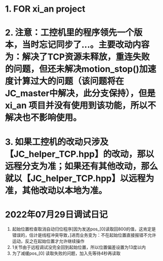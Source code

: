 # 1. FOR xi_an project

# 2. 注意：工控机里的程序领先一个版本，当时忘记同步了...。主要改动内容为：解决了TCP资源未释放，重连失败的问题，但还未解决motion_stop()加速度计算过大的问题（该问题将在JC_master中解决，此分支保持），但是xi_an 项目并没有使用到该功能，所以不解决也不影响使用。

# 3. 如果工控机的改动只涉及【JC_helper_TCP.hpp】的改动，那以远程分支为准；如果还有其他改动，那么就以【JC_helper_TCP.hpp】以远程为准，其他改动以本地为准。


# 2022年07月29日调试日记
1. 起始位置检查取消自动归位程序[因为发送pos_[0]读取回800的值，这肯定是错误的，估计是线程冲突导致，]进而业务变为：不在起始位置直接报错不允许运动，反之在起始位置才允许继续操作
2. 1关节由于远程调试没完全回到起始位置，所以位置偏差设置为13度以内
3. 为了减缓pos_[0] 读取失败的问题，加入先等待4秒再读取
